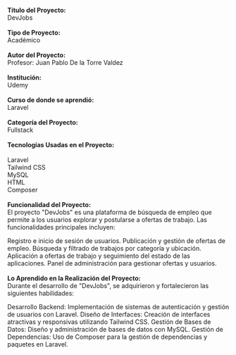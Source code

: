<strong>Título del Proyecto:</strong><br/>
DevJobs<br/>
<br/>
<strong>Tipo de Proyecto:</strong><br/>
Académico<br/>
<br/>
<strong>Autor del Proyecto:</strong><br/>
Profesor: Juan Pablo De la Torre Valdez<br/>
<br/>
<strong>Institución:</strong><br/>
Udemy<br/>
<br/>
<strong>Curso de donde se aprendió:</strong><br/>
Laravel<br/>
<br/>
<strong>Categoría del Proyecto:</strong><br/>
Fullstack<br/>
<br/>
<strong>Tecnologías Usadas en el Proyecto:</strong><br/>
<br/>
Laravel<br/>
Tailwind CSS<br/>
MySQL<br/>
HTML<br/>
Composer<br/>
<br/>
<strong>Funcionalidad del Proyecto:</strong><br/>
El proyecto "DevJobs" es una plataforma de búsqueda de empleo que permite a los usuarios explorar y postularse a ofertas de trabajo. Las funcionalidades principales incluyen:

Registro e inicio de sesión de usuarios.
Publicación y gestión de ofertas de empleo.
Búsqueda y filtrado de trabajos por categoría y ubicación.
Aplicación a ofertas de trabajo y seguimiento del estado de las aplicaciones.
Panel de administración para gestionar ofertas y usuarios.<br/>
<br/>
<strong>Lo Aprendido en la Realización del Proyecto:</strong><br/>
Durante el desarrollo de "DevJobs", se adquirieron y fortalecieron las siguientes habilidades:

Desarrollo Backend: Implementación de sistemas de autenticación y gestión de usuarios con Laravel.
Diseño de Interfaces: Creación de interfaces atractivas y responsivas utilizando Tailwind CSS.
Gestión de Bases de Datos: Diseño y administración de bases de datos con MySQL.
Gestión de Dependencias: Uso de Composer para la gestión de dependencias y paquetes en Laravel.<br/>
